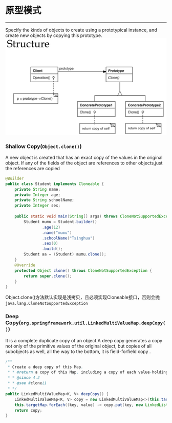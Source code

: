 # 原型模式
---
Specify the kinds of objects to create using a prototypical instance, and create new objects by copying this prototype.
![Singleton](../../picture/designpattern/prototype.png)
### Shallow Copy(`Object.clone()`)
A new object is created that has an exact copy of the values in the original object. If any of
the fields of the object are references to other objects,just the references are copied
```java
@Builder
public class Student implements Cloneable {
    private String name;
    private Integer age;
    private String schoolName;
    private Integer sex;
    
    public static void main(String[] args) throws CloneNotSupportedException {
        Student mumu = Student.builder()
                .age(12)
                .name("mumu")
                .schoolName("Tsinghua")
                .sex(0)
                .build();
        Student aa = (Student) mumu.clone();
    }
    @Override
    protected Object clone() throws CloneNotSupportedException { 
        return super.clone(); 
    }
}
```
Object.clone()方法默认实现是浅拷贝，且必须实现Cloneable接口，否则会抛`java.lang.CloneNotSupportedException`
### Deep Copy(`org.springframework.util.LinkedMultiValueMap.deepCopy()`)
It is a complete duplicate copy of an object.A deep copy generates a copy not only of the primitive values of 
the original object, but copies of all subobjects as well, all the way to the bottom, it is field-forfield copy .
```java
/**
 * Create a deep copy of this Map.
 * * @return a copy of this Map, including a copy of each value-holding List entry
 * * @since 4.2
 * * @see #clone()
 * */
public LinkedMultiValueMap<K, V> deepCopy() {
    LinkedMultiValueMap<K, V> copy = new LinkedMultiValueMap<>(this.targetMap.size());
    this.targetMap.forEach((key, value) -> copy.put(key, new LinkedList<>(value)));
    return copy;
}
```